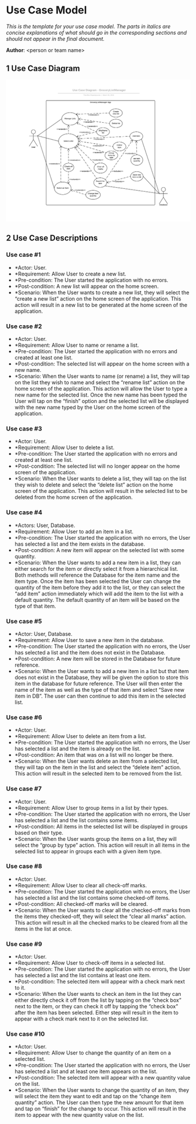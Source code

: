 # Use Case Model

*This is the template for your use case model. The parts in italics are concise explanations of what should go in the corresponding sections and should not appear in the final document.*

**Author**: \<person or team name\>

## 1 Use Case Diagram

![UseModel](../Docs/Diagrams/User-DiagramOriginal.png) 

## 2 Use Case Descriptions

### Use case #1 
-	*Actor: User.
-	*Requirement: Allow User to create a new list.
-	*Pre-condition: The User started the application with no errors.
-	*Post-condition: A new list will appear on the home screen.
-	*Scenario: When the User wants to create a new list, they will select the “create a new list” action on the home screen of the application. This action will result in a new list to be generated at the home screen of the application.
### Use case #2
-	*Actor: User.
-	*Requirement: Allow User to name or rename a list.
-	*Pre-condition: The User started the application with no errors and created at least one list.
-	*Post-condition: The selected list will appear on the home screen with a new name.
-	*Scenario: When the User wants to name (or rename) a list, they will tap on the list they wish to name and select the “rename list” action on the home screen of the application. This action will allow the User to type a new name for the selected list. Once the new name has been typed the User will tap on the “finish” option and the selected list will be displayed with the new name typed by the User on the home screen of the application.
### Use case #3
-	*Actor: User.
-	*Requirement: Allow User to delete a list.
-	*Pre-condition: The User started the application with no errors and created at least one list.
-	*Post-condition: The selected list will no longer appear on the home screen of the application.
-	*Scenario: When the User wants to delete a list, they will tap on the list they wish to delete and select the “delete list” action on the home screen of the application. This action will result in the selected list to be deleted from the home screen of the application.
### Use case #4
-	*Actors: User, Database.
-	*Requirement: Allow User to add an item in a list.
-	*Pre-condition: The User started the application with no errors, the User has selected a list and the item exists in the database.
-	*Post-condition: A new item will appear on the selected list with some quantity.
-	*Scenario: When the User wants to add a new item in a list, they can either search for the item or directly select it from a hierarchical list. Both methods will reference the Database for the item name and the item type. Once the item has been selected the User can change the quantity of the item before they add it to the list, or they can select the “add item” action immediately which will add the item to the list with a default quantity. The default quantity of an item will be based on the type of that item.

### Use case #5
-	*Actor: User, Database.
-	*Requirement: Allow User to save a new item in the database.
-	*Pre-condition: The User started the application with no errors, the User has selected a list and the item does not exist in the Database.
-	*Post-condition: A new item will be stored in the Database for future reference.
-	*Scenario: When the User wants to add a new item in a list but that item does not exist in the Database, they will be given the option to store this item in the database for future reference. The User will then enter the name of the item as well as the type of that item and select “Save new item in DB”. The user can then continue to add this item in the selected list.
### Use case #6
-	*Actor: User.
-	*Requirement: Allow User to delete an item from a list.
-	*Pre-condition: The User started the application with no errors, the User has selected a list and the item is already on the list.
-	*Post-condition: An item that was on a list will no longer be there.
-	*Scenario: When the User wants delete an item from a selected list, they will tap on the item in the list and select the “delete item” action. This action will result in the selected item to be removed from the list.
### Use case #7
-	*Actor: User.
-	*Requirement: Allow User to group items in a list by their types.
-	*Pre-condition: The User started the application with no errors, the User has selected a list and the list contains some items.
-	*Post-condition: All items in the selected list will be displayed in groups based on their type.
-	*Scenario: When the User wants group the items on a list, they will select the “group by type” action. This action will result in all items in the selected list to appear in groups each with a given item type.

### Use case #8
-	*Actor: User.
-	*Requirement: Allow User to clear all check-off marks.
-	*Pre-condition: The User started the application with no errors, the User has selected a list and the list contains some checked-off items.
-	*Post-condition: All checked-off marks will be cleared.
-	*Scenario: When the User wants to clear all the checked-off marks from the items they checked-off, they will select the “clear all marks” action. This action will result in all the checked marks to be cleared from all the items in the list at once.

### Use case #9
-	*Actor: User.
-	*Requirement: Allow User to check-off items in a selected list.
-	*Pre-condition: The User started the application with no errors, the User has selected a list and the list contains at least one item.
-	*Post-condition: The selected item will appear with a check mark next to it.
-	*Scenario: When the User wants to check an item in the list they can either directly check it off from the list by tapping on the “check box” next to the item, or they can check it off by tapping the “check box” after the item has been selected. Either step will result in the item to appear with a check mark next to it on the selected list.

### Use case #10
-	*Actor: User.
-	*Requirement: Allow User to change the quantity of an item on a selected list.
-	*Pre-condition: The User started the application with no errors, the User has selected a list and at least one item appears on the list.
-	*Post-condition: The selected item will appear with a new quantity value on the list.
-	*Scenario: When the User wants to change the quantity of an item, they will select the item they want to edit and tap on the “change item quantity” action. The User can then type the new amount for that item and tap on “finish” for the change to occur. This action will result in the item to appear with the new quantity value on the list.
